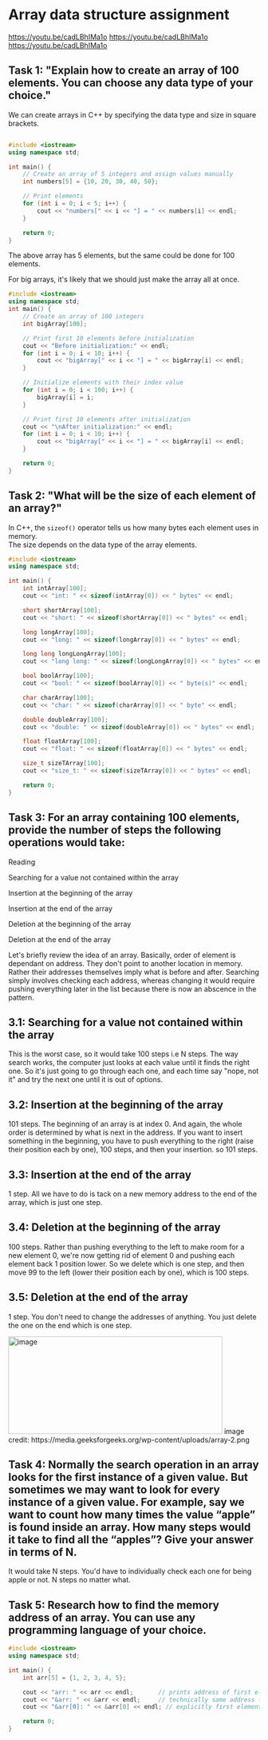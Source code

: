 # Array data structure assignment 
https://youtu.be/cadLBhIMa1o
https://youtu.be/cadLBhIMa1o
https://youtu.be/cadLBhIMa1o
## Task 1: "Explain how to create an array of 100 elements. You can choose any data type of your choice."

We can create arrays in C++ by specifying the data type and size in square brackets.
```c++

#include <iostream>
using namespace std;

int main() {
    // Create an array of 5 integers and assign values manually
    int numbers[5] = {10, 20, 30, 40, 50};

    // Print elements
    for (int i = 0; i < 5; i++) {
        cout << "numbers[" << i << "] = " << numbers[i] << endl;
    }

    return 0;
}

```
The above array has 5 elements, but the same could be done for 100 elements. 


For big arrays, it's likely that we should just make the array all at once. 

```c++
#include <iostream>
using namespace std;
int main() {
    // Create an array of 100 integers
    int bigArray[100];

    // Print first 10 elements before initialization
    cout << "Before initialization:" << endl;
    for (int i = 0; i < 10; i++) {
        cout << "bigArray[" << i << "] = " << bigArray[i] << endl;
    }

    // Initialize elements with their index value
    for (int i = 0; i < 100; i++) {
        bigArray[i] = i;
    }

    // Print first 10 elements after initialization
    cout << "\nAfter initialization:" << endl;
    for (int i = 0; i < 10; i++) {
        cout << "bigArray[" << i << "] = " << bigArray[i] << endl;
    }

    return 0;
}

```

## Task 2: "What will be the size of each element of an array?"

In C++, the `sizeof()` operator tells us how many bytes each element uses in memory.  
The size depends on the data type of the array elements.

```c++
#include <iostream>
using namespace std;

int main() {
    int intArray[100];
    cout << "int: " << sizeof(intArray[0]) << " bytes" << endl;

    short shortArray[100];
    cout << "short: " << sizeof(shortArray[0]) << " bytes" << endl;

    long longArray[100];
    cout << "long: " << sizeof(longArray[0]) << " bytes" << endl;

    long long longLongArray[100];
    cout << "long long: " << sizeof(longLongArray[0]) << " bytes" << endl;

    bool boolArray[100];
    cout << "bool: " << sizeof(boolArray[0]) << " byte(s)" << endl;

    char charArray[100];
    cout << "char: " << sizeof(charArray[0]) << " byte" << endl;

    double doubleArray[100];
    cout << "double: " << sizeof(doubleArray[0]) << " bytes" << endl;

    float floatArray[100];
    cout << "float: " << sizeof(floatArray[0]) << " bytes" << endl;

    size_t sizeTArray[100];
    cout << "size_t: " << sizeof(sizeTArray[0]) << " bytes" << endl;

    return 0;
}

```

## Task 3: For an array containing 100 elements, provide the number of steps the following operations would take:
Reading

Searching for a value not contained within the array

Insertion at the beginning of the array

Insertion at the end of the array

Deletion at the beginning of the array

Deletion at the end of the array

Let's briefly review the idea of an array. Basically, order of element is dependant on address. They don't point to another location in memory. Rather their addresses themselves imply what is before and after. Searching simply involves checking each address, whereas changing it would require pushing everything later in the list because there is now an abscence in the pattern.

## 3.1: Searching for a value not contained within the array
This is the worst case, so it would take 100 steps i.e N steps. The way search works, the computer just looks at each value until it finds the right one. So it's just going to go through each one, and each time say "nope, not it" and try the next one until it is out of options.

## 3.2: Insertion at the beginning of the array
101 steps. The beginning of an array is at index 0. And again, the whole order is determined by what is next in the address. If you want to insert something in the beginning, you have to push everything to the right (raise their position each by one), 100 steps, and then your insertion. so 101 steps. 

## 3.3: Insertion at the end of the array
1 step. All we have to do is tack on a new memory address to the end of the array, which is just one step. 

## 3.4: Deletion at the beginning of the array
100 steps. Rather than pushing everything to the left to make room for a new element 0, we're now getting rid of element 0 and pushing each element back 1 position lower. So we delete which is one step, and then move 99 to the left (lower their position each by one), which is 100 steps. 

## 3.5: Deletion at the end of the array
1 step. You don't need to change the addresses of anything. You just delete the one on the end which is one step. 


<img width="429" height="195" alt="image" src="https://github.com/user-attachments/assets/a6faebae-c731-4f64-b97b-7246fba5218b" />
image credit: https://media.geeksforgeeks.org/wp-content/uploads/array-2.png


## Task 4: Normally the search operation in an array looks for the first instance of a given value. But sometimes we may want to look for every instance of a given value. For example, say we want to count how many times the value “apple” is found inside an array. How many steps would it take to find all the “apples”? Give your answer in terms of N.
It would take N steps. You'd have to individually check each one for being apple or not. N steps no matter what.  


## Task 5: Research how to find the memory address of an array. You can use any programming language of your choice. 
```C++
#include <iostream>
using namespace std;

int main() {
    int arr[5] = {1, 2, 3, 4, 5};

    cout << "arr: " << arr << endl;       // prints address of first element
    cout << "&arr: " << &arr << endl;     // technically same address for whole array
    cout << "&arr[0]: " << &arr[0] << endl; // explicitly first element

    return 0;
}


```
